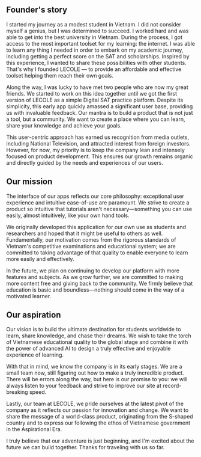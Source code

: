 ## Founder's story

I started my journey as a modest student in Vietnam. I did not consider myself a genius,
but I was determined to succeed. I worked hard and was able to get into the best
university in Vietnam. During the process, I got access to the most important toolset
for my learning: the internet. I was able to learn any thing I needed in order to embark
on my academic journey, including getting a perfect score on the SAT and
scholarships. Inspired by this experience, I wanted to share these possibilities with other students.
That's why I founded LECOLE — to provide an affordable and effective toolset helping them reach their own goals.

Along the way, I was lucky to have met two people who are now my great friends.
We started to work on this idea together until we got the first version of LECOLE as a simple
Digital SAT practice platform. Despite its simplicity, this early app quickly
amassed a significant user base, providing us with invaluable feedback. Our mantra is to build
a product that is not just a tool, but a community. We want to create a place where you
can learn, share your knowledge and achieve your goals.

This user-centric approach has earned us recognition from media outlets, including National Television,
and attracted interest from foreign investors. However, for now, my priority is to keep the company lean
and intensely focused on product development. This ensures our growth remains organic and directly guided
by the needs and experiences of our users.

## Our mission

The interface of our apps reflects our core philosophy: exceptional user experience and intuitive ease-of-use are paramount.
We strive to create a product so intuitive that tutorials aren't necessary—something you can use easily, almost intuitively, like your own hand tools.

We originally developed this application for our own use as students and researchers and hoped that it might be useful to others as well.
Fundamentally, our motivation comes from the rigorous standards of Vietnam's competitive examinations and educational system;
we are committed to taking advantage of that quality to enable everyone to learn more easily and effectively.

In the future, we plan on continuing to develop our platform with more features and subjects.
As we grow further, we are committed to making more content free and giving back to the community.
We firmly believe that education is basic and boundless—nothing should come in the way of a motivated learner.

## Our aspiration

Our vision is to build the ultimate destination for students worldwide to learn, share knowledge, and chase their dreams.
We wish to take the torch of Vietnamese educational quality to the global stage and combine it with the power of advanced AI to design a truly effective and enjoyable experience of learning.

With that in mind, we know the company is in its early stages.
We are a small team now, still figuring out how to make a truly incredible product.
There will be errors along the way, but here is our promise to you: we will always listen to your feedback and strive to improve our site at record-breaking speed.

Lastly, our team at LECOLE, we pride ourselves at the latest pivot of the company as it reflects our passion for innovation and change. We want to share the message of a world-class product, originating from the S-shaped country and to express our following the ethos of Vietnamese government in the Aspirational Era.

I truly believe that our adventure is just beginning, and I'm excited about the future we can build together. Thanks for traveling with us so far.
